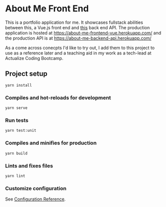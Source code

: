 # About Me Front End

This is a portfolio application for me. It showcases fullstack abilities between this, a Vue.js front end and [this](https://github.com/gatorjuice/about_me_api) back end API. The production application is hosted at https://about-me-frontend-vue.herokuapp.com/ and the production API is at https://about-me-backend-api.herokuapp.com/

As a come across conecpts I'd like to try out, I add them to this project to use as a reference later and a teaching aid in my work as a tech-lead at Actualize Coding Bootcamp.

## Project setup
```
yarn install
```

### Compiles and hot-reloads for development
```
yarn serve
```

### Run tests
```
yarn test:unit
```

### Compiles and minifies for production
```
yarn build
```

### Lints and fixes files
```
yarn lint
```

### Customize configuration
See [Configuration Reference](https://cli.vuejs.org/config/).
